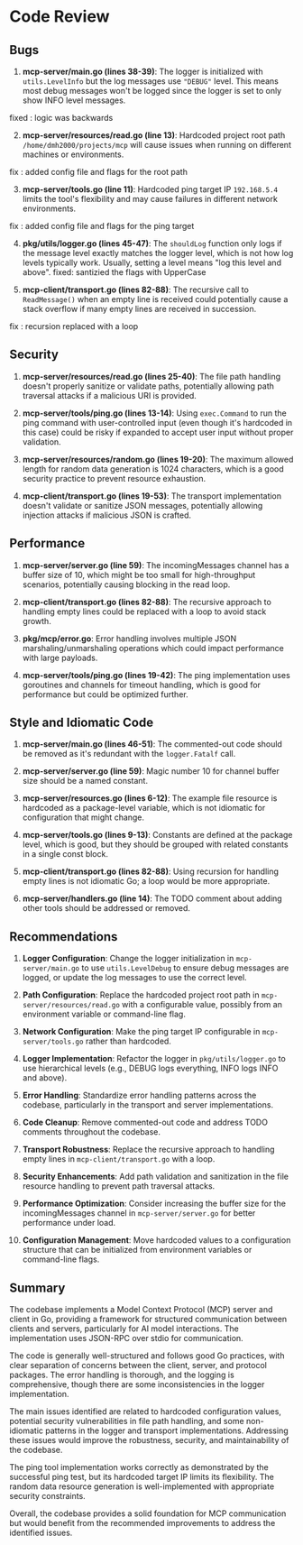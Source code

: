 # Code Review

## Bugs

1. **mcp-server/main.go (lines 38-39)**: The logger is initialized with `utils.LevelInfo` but the log messages use `"DEBUG"` level. This means most debug messages won't be logged since the logger is set to only show INFO level messages.

fixed : logic was backwards

2. **mcp-server/resources/read.go (line 13)**: Hardcoded project root path `/home/dmh2000/projects/mcp` will cause issues when running on different machines or environments.

fix : added config file and flags for the root path

3. **mcp-server/tools.go (line 11)**: Hardcoded ping target IP `192.168.5.4` limits the tool's flexibility and may cause failures in different network environments.

fix : added config file and flags for the ping target

4. **pkg/utils/logger.go (lines 45-47)**: The `shouldLog` function only logs if the message level exactly matches the logger level, which is not how log levels typically work. Usually, setting a level means "log this level and above".
fixed: santizied the flags with UpperCase

5. **mcp-client/transport.go (lines 82-88)**: The recursive call to `ReadMessage()` when an empty line is received could potentially cause a stack overflow if many empty lines are received in succession.

fix : recursion replaced with a loop

## Security

1. **mcp-server/resources/read.go (lines 25-40)**: The file path handling doesn't properly sanitize or validate paths, potentially allowing path traversal attacks if a malicious URI is provided.

2. **mcp-server/tools/ping.go (lines 13-14)**: Using `exec.Command` to run the ping command with user-controlled input (even though it's hardcoded in this case) could be risky if expanded to accept user input without proper validation.

3. **mcp-server/resources/random.go (lines 19-20)**: The maximum allowed length for random data generation is 1024 characters, which is a good security practice to prevent resource exhaustion.

4. **mcp-client/transport.go (lines 19-53)**: The transport implementation doesn't validate or sanitize JSON messages, potentially allowing injection attacks if malicious JSON is crafted.

## Performance

1. **mcp-server/server.go (line 59)**: The incomingMessages channel has a buffer size of 10, which might be too small for high-throughput scenarios, potentially causing blocking in the read loop.

2. **mcp-client/transport.go (lines 82-88)**: The recursive approach to handling empty lines could be replaced with a loop to avoid stack growth.

3. **pkg/mcp/error.go**: Error handling involves multiple JSON marshaling/unmarshaling operations which could impact performance with large payloads.

4. **mcp-server/tools/ping.go (lines 19-42)**: The ping implementation uses goroutines and channels for timeout handling, which is good for performance but could be optimized further.

## Style and Idiomatic Code

1. **mcp-server/main.go (lines 46-51)**: The commented-out code should be removed as it's redundant with the `logger.Fatalf` call.

3. **mcp-server/server.go (line 59)**: Magic number 10 for channel buffer size should be a named constant.

4. **mcp-server/resources.go (lines 6-12)**: The example file resource is hardcoded as a package-level variable, which is not idiomatic for configuration that might change.

5. **mcp-server/tools.go (lines 9-13)**: Constants are defined at the package level, which is good, but they should be grouped with related constants in a single const block.

6. **mcp-client/transport.go (lines 82-88)**: Using recursion for handling empty lines is not idiomatic Go; a loop would be more appropriate.

7. **mcp-server/handlers.go (line 14)**: The TODO comment about adding other tools should be addressed or removed.

## Recommendations

1. **Logger Configuration**: Change the logger initialization in `mcp-server/main.go` to use `utils.LevelDebug` to ensure debug messages are logged, or update the log messages to use the correct level.

2. **Path Configuration**: Replace the hardcoded project root path in `mcp-server/resources/read.go` with a configurable value, possibly from an environment variable or command-line flag.

3. **Network Configuration**: Make the ping target IP configurable in `mcp-server/tools.go` rather than hardcoded.

4. **Logger Implementation**: Refactor the logger in `pkg/utils/logger.go` to use hierarchical levels (e.g., DEBUG logs everything, INFO logs INFO and above).

5. **Error Handling**: Standardize error handling patterns across the codebase, particularly in the transport and server implementations.

6. **Code Cleanup**: Remove commented-out code and address TODO comments throughout the codebase.

7. **Transport Robustness**: Replace the recursive approach to handling empty lines in `mcp-client/transport.go` with a loop.

8. **Security Enhancements**: Add path validation and sanitization in the file resource handling to prevent path traversal attacks.

9. **Performance Optimization**: Consider increasing the buffer size for the incomingMessages channel in `mcp-server/server.go` for better performance under load.

10. **Configuration Management**: Move hardcoded values to a configuration structure that can be initialized from environment variables or command-line flags.

## Summary

The codebase implements a Model Context Protocol (MCP) server and client in Go, providing a framework for structured communication between clients and servers, particularly for AI model interactions. The implementation uses JSON-RPC over stdio for communication.

The code is generally well-structured and follows good Go practices, with clear separation of concerns between the client, server, and protocol packages. The error handling is thorough, and the logging is comprehensive, though there are some inconsistencies in the logger implementation.

The main issues identified are related to hardcoded configuration values, potential security vulnerabilities in file path handling, and some non-idiomatic patterns in the logger and transport implementations. Addressing these issues would improve the robustness, security, and maintainability of the codebase.

The ping tool implementation works correctly as demonstrated by the successful ping test, but its hardcoded target IP limits its flexibility. The random data resource generation is well-implemented with appropriate security constraints.

Overall, the codebase provides a solid foundation for MCP communication but would benefit from the recommended improvements to address the identified issues.